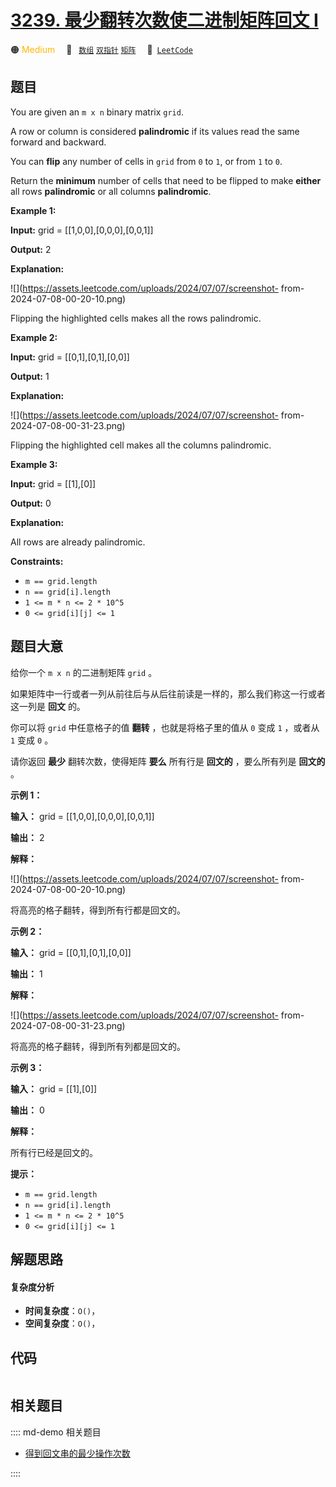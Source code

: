 # [3239. 最少翻转次数使二进制矩阵回文 I](https://leetcode.com/problems/minimum-number-of-flips-to-make-binary-grid-palindromic-i)

🟠 <font color=#ffb800>Medium</font>&emsp; 🔖&ensp; [`数组`](/leetcode/outline/tag/array.md) [`双指针`](/leetcode/outline/tag/two-pointers.md) [`矩阵`](/leetcode/outline/tag/matrix.md)&emsp; 🔗&ensp;[`LeetCode`](https://leetcode.com/problems/minimum-number-of-flips-to-make-binary-grid-palindromic-i)


## 题目

You are given an `m x n` binary matrix `grid`.

A row or column is considered **palindromic** if its values read the same
forward and backward.

You can **flip** any number of cells in `grid` from `0` to `1`, or from `1` to
`0`.

Return the **minimum** number of cells that need to be flipped to make
**either** all rows **palindromic** or all columns **palindromic**.



**Example 1:**

**Input:** grid = [[1,0,0],[0,0,0],[0,0,1]]

**Output:** 2

**Explanation:**

![](https://assets.leetcode.com/uploads/2024/07/07/screenshot-
from-2024-07-08-00-20-10.png)

Flipping the highlighted cells makes all the rows palindromic.

**Example 2:**

**Input:** grid = [[0,1],[0,1],[0,0]]

**Output:** 1

**Explanation:**

![](https://assets.leetcode.com/uploads/2024/07/07/screenshot-
from-2024-07-08-00-31-23.png)

Flipping the highlighted cell makes all the columns palindromic.

**Example 3:**

**Input:** grid = [[1],[0]]

**Output:** 0

**Explanation:**

All rows are already palindromic.



**Constraints:**

  * `m == grid.length`
  * `n == grid[i].length`
  * `1 <= m * n <= 2 * 10^5`
  * `0 <= grid[i][j] <= 1`


## 题目大意

给你一个 `m x n` 的二进制矩阵 `grid` 。

如果矩阵中一行或者一列从前往后与从后往前读是一样的，那么我们称这一行或者这一列是 **回文** 的。

你可以将 `grid` 中任意格子的值 **翻转**  ，也就是将格子里的值从 `0` 变成 `1` ，或者从 `1` 变成 `0` 。

请你返回 **最少**  翻转次数，使得矩阵 **要么**  所有行是 **回文的**  ，要么所有列是 **回文的**  。



**示例 1：**

**输入：** grid = [[1,0,0],[0,0,0],[0,0,1]]

**输出：** 2

**解释：**

![](https://assets.leetcode.com/uploads/2024/07/07/screenshot-
from-2024-07-08-00-20-10.png)

将高亮的格子翻转，得到所有行都是回文的。

**示例 2：**

**输入：** grid = [[0,1],[0,1],[0,0]]

**输出：** 1

**解释：**

![](https://assets.leetcode.com/uploads/2024/07/07/screenshot-
from-2024-07-08-00-31-23.png)

将高亮的格子翻转，得到所有列都是回文的。

**示例 3：**

**输入：** grid = [[1],[0]]

**输出：** 0

**解释：**

所有行已经是回文的。



**提示：**

  * `m == grid.length`
  * `n == grid[i].length`
  * `1 <= m * n <= 2 * 10^5`
  * `0 <= grid[i][j] <= 1`


## 解题思路

#### 复杂度分析

- **时间复杂度**：`O()`，
- **空间复杂度**：`O()`，

## 代码

```javascript

```

## 相关题目

:::: md-demo 相关题目
- [得到回文串的最少操作次数](https://leetcode.com/problems/minimum-number-of-moves-to-make-palindrome)

::::
